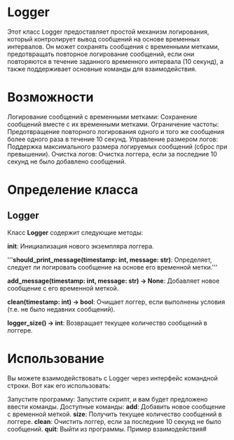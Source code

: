 # Logger

Этот класс Logger предоставляет простой механизм логирования, который контролирует вывод сообщений на основе временных интервалов. Он может сохранять сообщения с временными метками, предотвращать повторное логирование сообщений, если они повторяются в течение заданного временного интервала (10 секунд), а также поддерживает основные команды для взаимодействия.

# Возможности

Логирование сообщений с временными метками: Сохранение сообщений вместе с их временными метками.
Ограничение частоты: Предотвращение повторного логирования одного и того же сообщения более одного раза в течение 10 секунд.
Управление размером логов: Поддержка максимального размера логируемых сообщений (сброс при превышении).
Очистка логов: Очистка логгера, если за последние 10 секунд не было добавлено сообщений.

# Определение класса
## Logger

Класс __Logger__ содержит следующие методы:

__init__: Инициализация нового экземпляра логгера.

'''__should_print_message(timestamp: int, message: str)__: Определяет, следует ли логировать сообщение на основе его временной метки.'''

__add_message(timestamp: int, message: str) -> None__: Добавляет новое сообщение с его временной меткой.

__clean(timestamp: int) -> bool__: Очищает логгер, если выполнены условия (т.е. не было недавних сообщений).

__logger_size() -> int__: Возвращает текущее количество сообщений в логгере.

# Использование

Вы можете взаимодействовать с Logger через интерфейс командной строки. Вот как его использовать:

Запустите программу: Запустите скрипт, и вам будет предложено ввести команды.
Доступные команды:
__add__: Добавить новое сообщение с временной меткой.
__size__: Получить текущее количество сообщений в логгере.
__clean__: Очистить логгер, если за последние 10 секунд не было сообщений.
__quit__: Выйти из программы.
Пример взаимодействия#

